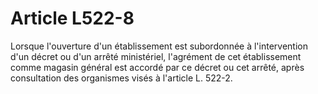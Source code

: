 # Article L522-8

Lorsque l'ouverture d'un établissement est subordonnée à l'intervention d'un décret ou d'un arrêté ministériel, l'agrément de cet établissement comme magasin général est accordé par ce décret ou cet arrêté, après consultation des organismes visés à l'article L. 522-2.
